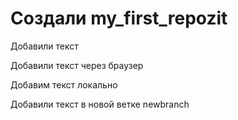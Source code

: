 ﻿# Создали my_first_repozit

Добавили текст

Добавили текст через браузер

 Добавим текст локально

 Добавили текст в новой ветке newbranch
 